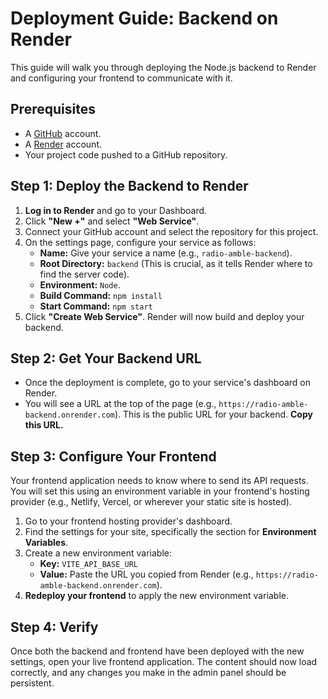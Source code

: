 # Deployment Guide: Backend on Render

This guide will walk you through deploying the Node.js backend to Render and configuring your frontend to communicate with it.

## Prerequisites

*   A [GitHub](https://github.com/) account.
*   A [Render](https://render.com/) account.
*   Your project code pushed to a GitHub repository.

## Step 1: Deploy the Backend to Render

1.  **Log in to Render** and go to your Dashboard.
2.  Click **"New +"** and select **"Web Service"**.
3.  Connect your GitHub account and select the repository for this project.
4.  On the settings page, configure your service as follows:
    *   **Name:** Give your service a name (e.g., `radio-amble-backend`).
    *   **Root Directory:** `backend` (This is crucial, as it tells Render where to find the server code).
    *   **Environment:** `Node`.
    *   **Build Command:** `npm install`
    *   **Start Command:** `npm start`
5.  Click **"Create Web Service"**. Render will now build and deploy your backend.

## Step 2: Get Your Backend URL

*   Once the deployment is complete, go to your service's dashboard on Render.
*   You will see a URL at the top of the page (e.g., `https://radio-amble-backend.onrender.com`). This is the public URL for your backend. **Copy this URL.**

## Step 3: Configure Your Frontend

Your frontend application needs to know where to send its API requests. You will set this using an environment variable in your frontend's hosting provider (e.g., Netlify, Vercel, or wherever your static site is hosted).

1.  Go to your frontend hosting provider's dashboard.
2.  Find the settings for your site, specifically the section for **Environment Variables**.
3.  Create a new environment variable:
    *   **Key:** `VITE_API_BASE_URL`
    *   **Value:** Paste the URL you copied from Render (e.g., `https://radio-amble-backend.onrender.com`).
4.  **Redeploy your frontend** to apply the new environment variable.

## Step 4: Verify

Once both the backend and frontend have been deployed with the new settings, open your live frontend application. The content should now load correctly, and any changes you make in the admin panel should be persistent.